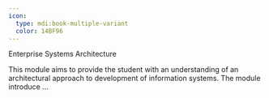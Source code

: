 ```yaml
---
icon:
  type: mdi:book-multiple-variant
  color: 14BF96
---
```

Enterprise Systems Architecture

This module aims to provide the student with an understanding of an architectural approach to development of information systems. The module introduce ... 
